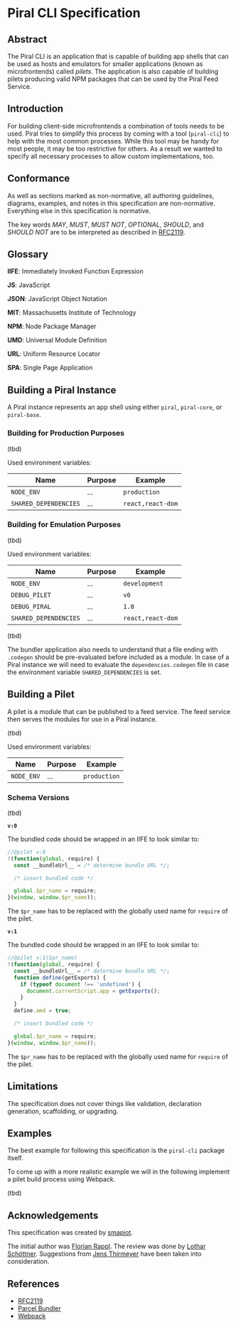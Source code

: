 # Piral CLI Specification

## Abstract

The Piral CLI is an application that is capable of building app shells that can be used as hosts and emulators for smaller applications (known as microfrontends) called *pilets*. The application is also capable of building pilets producing valid NPM packages that can be used by the Piral Feed Service.

## Introduction

For building client-side microfrontends a combination of tools needs to be used. Piral tries to simplify this process by coming with a tool (`piral-cli`) to help with the most common processes. While this tool may be handy for most people, it may be too restrictive for others. As a result we wanted to specify all necessary processes to allow custom implementations, too.

## Conformance

As well as sections marked as non-normative, all authoring guidelines, diagrams, examples, and notes in this specification are non-normative. Everything else in this specification is normative.

The key words *MAY*, *MUST*, *MUST NOT*, *OPTIONAL*, *SHOULD*, and *SHOULD NOT* are to be interpreted as described in [RFC2119](https://tools.ietf.org/html/rfc2119).

## Glossary

**IIFE**: Immediately Invoked Function Expression

**JS**: JavaScript

**JSON**: JavaScript Object Notation

**MIT**: Massachusetts Institute of Technology

**NPM**: Node Package Manager

**UMD**: Universal Module Definition

**URL**: Uniform Resource Locator

**SPA**: Single Page Application

## Building a Piral Instance

A Piral instance represents an app shell using either `piral`, `piral-core`, or `piral-base`.

### Building for Production Purposes

(tbd)

Used environment variables:

| Name                  | Purpose | Example           |
|-----------------------|---------|-------------------|
| `NODE_ENV`            | ...     | `production`      |
| `SHARED_DEPENDENCIES` | ...     | `react,react-dom` |

### Building for Emulation Purposes

(tbd)

Used environment variables:

| Name                  | Purpose | Example           |
|-----------------------|---------|-------------------|
| `NODE_ENV`            | ...     | `development`     |
| `DEBUG_PILET`         | ...     | `v0`              |
| `DEBUG_PIRAL`         | ...     | `1.0`             |
| `SHARED_DEPENDENCIES` | ...     | `react,react-dom` |

(tbd)

The bundler application also needs to understand that a file ending with `.codegen` should be pre-evaluated before included as a module. In case of a Piral instance we will need to evaluate the `dependencies.codegen` file in case the environment variable `SHARED_DEPENDENCIES` is set.

## Building a Pilet

A pilet is a module that can be published to a feed service. The feed service then serves the modules for use in a Piral instance.

(tbd)

Used environment variables:

| Name                  | Purpose | Example           |
|-----------------------|---------|-------------------|
| `NODE_ENV`            | ...     | `production`      |

### Schema Versions

(tbd)

**`v:0`**

The bundled code should be wrapped in an IIFE to look similar to:

```js
//@pilet v:0
!(function(global, require) {
  const __bundleUrl__ = /* determine bundle URL */;

  /* insert bundled code */

  global.$pr_name = require;
}(window, window.$pr_name));
```

The `$pr_name` has to be replaced with the globally used name for `require` of the pilet.

**`v:1`**

The bundled code should be wrapped in an IIFE to look similar to:

```js
//@pilet v:1($pr_name)
!(function(global, require) {
  const __bundleUrl__ = /* determine bundle URL */;
  function define(getExports) {
    if (typeof document !== 'undefined') {
      document.currentScript.app = getExports();
    }
  }
  define.amd = true;

  /* insert bundled code */

  global.$pr_name = require;
}(window, window.$pr_name));
```

The `$pr_name` has to be replaced with the globally used name for `require` of the pilet.

## Limitations

The specification does not cover things like validation, declaration generation, scaffolding, or upgrading.

## Examples

The best example for following this specification is the `piral-cli` package itself.

To come up with a more realistic example we will in the following implement a pilet build process using Webpack.

(tbd)

## Acknowledgements

This specification was created by [smapiot](https://smapiot.com).

The initial author was [Florian Rappl](https://twitter.com/FlorianRappl). The review was done by [Lothar Schöttner](https://smapiot.com). Suggestions from [Jens Thirmeyer](https://www.iotcloudarchitect.com) have been taken into consideration.

## References

- [RFC2119](https://tools.ietf.org/html/rfc2119)
- [Parcel Bundler](https://parceljs.org)
- [Webpack](https://webpack.js.org)
